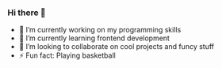 ### Hi there 👋

- 🔭 I’m currently working on my programming skills
- 🌱 I’m currently learning frontend development
- 👯 I’m looking to collaborate on cool projects and funcy stuff
- ⚡ Fun fact: Playing basketball
